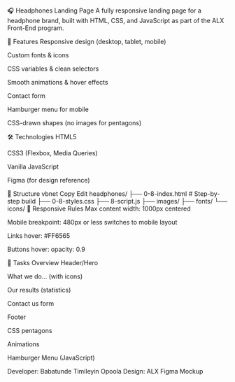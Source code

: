 🎧 Headphones Landing Page
A fully responsive landing page for a headphone brand, built with HTML, CSS, and JavaScript as part of the ALX Front-End program.

🚀 Features
Responsive design (desktop, tablet, mobile)

Custom fonts & icons

CSS variables & clean selectors

Smooth animations & hover effects

Contact form

Hamburger menu for mobile

CSS-drawn shapes (no images for pentagons)

🛠 Technologies
HTML5

CSS3 (Flexbox, Media Queries)

Vanilla JavaScript

Figma (for design reference)

📂 Structure
vbnet
Copy
Edit
headphones/
 ├── 0-8-index.html   # Step-by-step build
 ├── 0-8-styles.css
 ├── 8-script.js
 ├── images/
 ├── fonts/
 └── icons/
📱 Responsive Rules
Max content width: 1000px centered

Mobile breakpoint: 480px or less switches to mobile layout

Links hover: #FF6565

Buttons hover: opacity: 0.9

📌 Tasks Overview
Header/Hero

What we do... (with icons)

Our results (statistics)

Contact us form

Footer

CSS pentagons

Animations

Hamburger Menu (JavaScript)

Developer: Babatunde Timileyin Opoola
Design: ALX Figma Mockup
